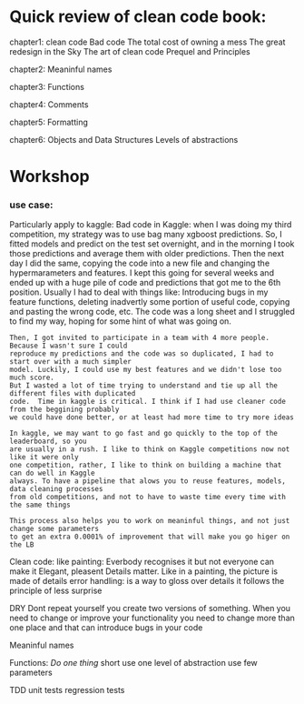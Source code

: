 # Quick review of clean code book:

chapter1: clean code
    Bad code
    The total cost of owning a mess
    The great redesign in the Sky
    The art of clean code
    Prequel and Principles

chapter2: Meaninful names

chapter3: Functions

chapter4: Comments

chapter5: Formatting

chapter6: Objects and Data Structures
        Levels of abstractions


# Workshop ##

### use case:
Particularly apply to kaggle:
Bad code in Kaggle:
    when I was doing my third competition, my strategy was to use bag many xgboost predictions.
    So, I fitted models and predict on the test set overnight, and in the morning I took
    those predictions and average them with older predictions.
    Then the next day I did the same, copying the code into a new file and changing the hypermarameters
    and features.  I kept this going for several weeks and
    ended up with a huge pile of code and predictions that got me to the 6th position.
    Usually I had to deal with things like: Introducing bugs in my feature functions, deleting
    inadvertly some portion of useful code, copying and pasting the wrong code, etc.
    The code was a long sheet and I struggled to find my way, hoping for some hint of what was
    going on.

    Then, I got invited to participate in a team with 4 more people. Because I wasn't sure I could
    reproduce my predictions and the code was so duplicated, I had to start over with a much simpler
    model. Luckily, I could use my best features and we didn't lose too much score.
    But I wasted a lot of time trying to understand and tie up all the different files with duplicated
    code.  Time in kaggle is critical. I think if I had use cleaner code from the beggining probably
    we could have done better, or at least had more time to try more ideas

    In kaggle, we may want to go fast and go quickly to the top of the leaderboard, so you
    are usually in a rush. I like to think on Kaggle competitions now not like it were only
    one competition, rather, I like to think on building a machine that can do well in Kaggle
    always. To have a pipeline that alows you to reuse features, models, data cleaning processes
    from old competitions, and not to have to waste time every time with the same things

    This process also helps you to work on meaninful things, and not just change some parameters
    to get an extra 0.0001% of improvement that will make you go higer on the LB

Clean code:
    like painting: Everbody recognises it but not everyone can make it
    Elegant, pleasent
    Details matter. Like in a painting, the picture is made of details
        error handling: is a way to gloss over details
    it follows the principle of less surprise

DRY
Dont repeat yourself
    you create two versions of something. When you need to change or improve your functionality
    you need to change more than one place and that can introduce bugs in your code


Meaninful names

Functions:
    *Do one thing*
    short
    use one level of abstraction
    use few parameters


TDD
    unit tests
    regression tests
